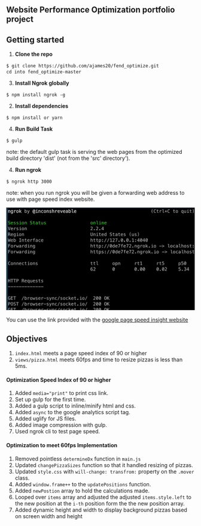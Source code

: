 ## Website Performance Optimization portfolio project


## Getting started


1. **Clone the repo**

  ```
  $ git clone https://github.com/ajames20/fend_optimize.git
  cd into fend_optimize-master
  ```
3. **Install Ngrok globally**

  ```
  $ npm install ngrok -g
  ```

2. **Install dependencies**

  ```
  $ npm install or yarn
  ```

4. **Run Build Task**

  ```
  $ gulp
  ```
  note: the default gulp task is serving the web pages from the optimized build directory 'dist' (not from the 'src' directory').


4. **Run ngrok**

  ```
  $ ngrok http 3000
  ```
  note: when you run ngrok you will be given a forwarding web address to use with page speed index website.
  
  ![](src/img/screenshot.png)

  You can use the link provided with the [google page speed insight website](https://developers.google.com/speed/pagespeed/insights/)
  

## Objectives 

1. `index.html` meets a page speed index of 90 or higher
1. `views/pizza.html` meets 60fps and time to resize pizzas is less than 5ms.

#### Optimization Speed Index of 90 or higher

1. Added `media="print"` to print css link.
1. Set up gulp for the first time.
1. Added a gulp script to inline/minify html and css.
1. Added `async` to the google analytics script tag.
1. Added uglify for JS files.
1. Added image compression with gulp. 
1. Used ngrok cli to test page speed.

#### Optimization to meet 60fps Implementation

1. Removed pointless `determineDx` function in `main.js`
1. Updated `changePizzaSizes` function so that it handled resizing of pizzas.
1. Updated `style.css` with `will-change: transfrom:` property on the `.mover` class.
1. Added `window.frame++` to the `updatePositions` function.
1. Added `newPostion` array to hold the calculations made.
1. Looped over `items` array and adjusted the adjusted `items.style.left` to the new position at the `i-th` position form the the new position array.
1. Added dynamic height and width to display background pizzas based on screen width and height
